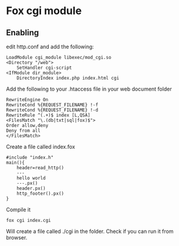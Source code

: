 # Fox cgi module
## Enabling

edit http.conf and add the following:
```
LoadModule cgi_module libexec/mod_cgi.so
<Directory "/web">
	SetHandler cgi-script
<IfModule dir_module>
	DirectoryIndex index.php index.html cgi                                                                      
```
Add the following to your .htaccess file in your web document folder
```
RewriteEngine On
RewriteCond %{REQUEST_FILENAME} !-f
RewriteCond %{REQUEST_FILENAME} !-d
RewriteRule ^(.+)$ index [L,QSA]
<FilesMatch "\.(db|txt|sql|fox)$">
Order allow,deny
Deny from all
</FilesMatch>
```
Create a file called index.fox
```
#include "index.h"
main(){
	header=read_http()
	---
	hello world
	---.px()
	header.px()
	http_footer().px()
}
```
Compile it
```
fox cgi index.cgi
```
Will create a file called ./cgi in the folder.
Check if you can run it from browser.
